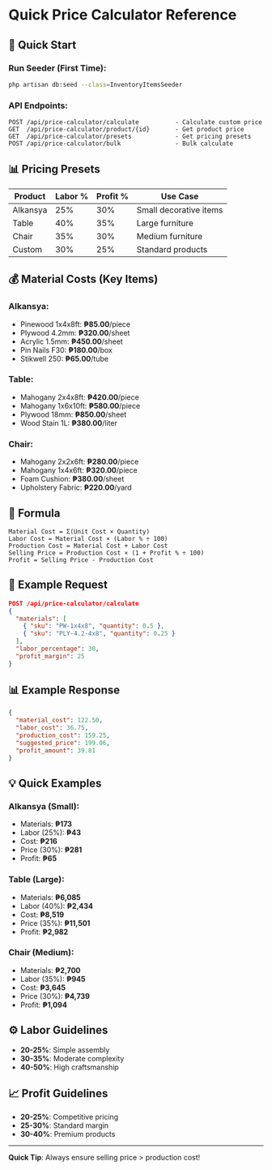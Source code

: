 # Quick Price Calculator Reference

## 🚀 Quick Start

### Run Seeder (First Time):
```bash
php artisan db:seed --class=InventoryItemsSeeder
```

### API Endpoints:
```
POST /api/price-calculator/calculate          - Calculate custom price
GET  /api/price-calculator/product/{id}       - Get product price
GET  /api/price-calculator/presets            - Get pricing presets
POST /api/price-calculator/bulk               - Bulk calculate
```

## 📊 Pricing Presets

| Product  | Labor % | Profit % | Use Case                    |
|----------|---------|----------|-----------------------------|
| Alkansya | 25%     | 30%      | Small decorative items      |
| Table    | 40%     | 35%      | Large furniture             |
| Chair    | 35%     | 30%      | Medium furniture            |
| Custom   | 30%     | 25%      | Standard products           |

## 💰 Material Costs (Key Items)

### Alkansya:
- Pinewood 1x4x8ft: **₱85.00**/piece
- Plywood 4.2mm: **₱320.00**/sheet
- Acrylic 1.5mm: **₱450.00**/sheet
- Pin Nails F30: **₱180.00**/box
- Stikwell 250: **₱65.00**/tube

### Table:
- Mahogany 2x4x8ft: **₱420.00**/piece
- Mahogany 1x6x10ft: **₱580.00**/piece
- Plywood 18mm: **₱850.00**/sheet
- Wood Stain 1L: **₱380.00**/liter

### Chair:
- Mahogany 2x2x6ft: **₱280.00**/piece
- Mahogany 1x4x6ft: **₱320.00**/piece
- Foam Cushion: **₱380.00**/sheet
- Upholstery Fabric: **₱220.00**/yard

## 🧮 Formula

```
Material Cost = Σ(Unit Cost × Quantity)
Labor Cost = Material Cost × (Labor % ÷ 100)
Production Cost = Material Cost + Labor Cost
Selling Price = Production Cost × (1 + Profit % ÷ 100)
Profit = Selling Price - Production Cost
```

## 📝 Example Request

```json
POST /api/price-calculator/calculate
{
  "materials": [
    { "sku": "PW-1x4x8", "quantity": 0.5 },
    { "sku": "PLY-4.2-4x8", "quantity": 0.25 }
  ],
  "labor_percentage": 30,
  "profit_margin": 25
}
```

## 📊 Example Response

```json
{
  "material_cost": 122.50,
  "labor_cost": 36.75,
  "production_cost": 159.25,
  "suggested_price": 199.06,
  "profit_amount": 39.81
}
```

## 💡 Quick Examples

### Alkansya (Small):
- Materials: **₱173**
- Labor (25%): **₱43**
- Cost: **₱216**
- Price (30%): **₱281**
- Profit: **₱65**

### Table (Large):
- Materials: **₱6,085**
- Labor (40%): **₱2,434**
- Cost: **₱8,519**
- Price (35%): **₱11,501**
- Profit: **₱2,982**

### Chair (Medium):
- Materials: **₱2,700**
- Labor (35%): **₱945**
- Cost: **₱3,645**
- Price (30%): **₱4,739**
- Profit: **₱1,094**

## ⚙️ Labor Guidelines

- **20-25%**: Simple assembly
- **30-35%**: Moderate complexity
- **40-50%**: High craftsmanship

## 📈 Profit Guidelines

- **20-25%**: Competitive pricing
- **25-30%**: Standard margin
- **30-40%**: Premium products

---
**Quick Tip**: Always ensure selling price > production cost!

